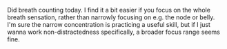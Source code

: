 Did breath counting today. 
I find it a bit easier if you focus on the whole breath sensation, rather than narrowly focusing on e.g. the node or belly.
I'm sure the narrow concentration is practicing a useful skill, but if I just wanna work non-distractedness specifically, a broader focus range seems fine.